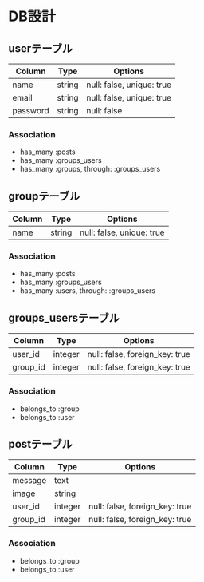 # DB設計

## userテーブル

|Column|Type|Options|
|------|----|-------|
|name|string|null: false, unique: true|
|email|string|null: false, unique: true|
|password|string|null: false|

### Association
- has_many :posts
- has_many :groups_users
- has_many  :groups,  through:  :groups_users

## groupテーブル

|Column|Type|Options|
|------|----|-------|
|name|string|null: false, unique: true|

### Association
- has_many :posts
- has_many :groups_users
- has_many  :users,  through:  :groups_users

## groups_usersテーブル

|Column|Type|Options|
|------|----|-------|
|user_id|integer|null: false, foreign_key: true|
|group_id|integer|null: false, foreign_key: true|

### Association
- belongs_to :group
- belongs_to :user

## postテーブル

|Column|Type|Options|
|------|----|-------|
|message|text||
|image|string||
|user_id|integer|null: false, foreign_key: true|
|group_id|integer|null: false, foreign_key: true|

### Association
- belongs_to :group
- belongs_to :user